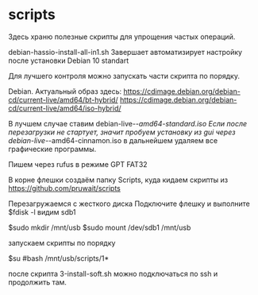 # scripts

Здесь храню полезные скрипты для упрощения частых операций.

debian-hassio-install-all-in1.sh
Завершает автоматизирует настройку после установки Debian 10 standart 

Для лучшего контроля можно запускать части скрипта по порядку.

Debian.
Актуальный образ здесь: https://cdimage.debian.org/debian-cd/current-live/amd64/bt-hybrid/
https://cdimage.debian.org/debian-cd/current-live/amd64/iso-hybrid/

В лучшем случае ставим  debian-live-*-amd64-standard.iso
Если после перезагрузки не стартует, значит пробуем установку из gui через
debian-live-*-amd64-cinnamon.iso в дальнейшем удаляем все графические программы.

Пишем через rufus в режиме GPT FAT32

В корне флешки создаём папку Scripts, куда кидаем скрипты из https://github.com/pruwait/scripts

Перезагружаемся с жесткого диска
Подключите флешку и выполните
$fdisk -l
видим sdb1

$sudo mkdir /mnt/usb
$sudo mount /dev/sdb1 /mnt/usb

запускаем скрипты по порядку

$su
#bash /mnt/usb/scripts/1*

после скрипта 3-install-soft.sh можно подключаться по ssh и продолжить там.




